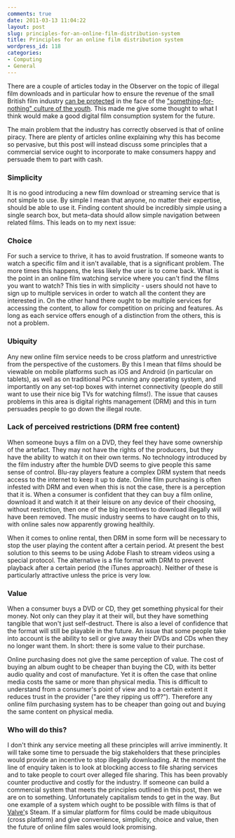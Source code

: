 ```yaml
---
comments: true
date: 2011-03-13 11:04:22
layout: post
slug: principles-for-an-online-film-distribution-system
title: Principles for an online film distribution system
wordpress_id: 118
categories:
- Computing
- General
---
```


There are a couple of articles today in the Observer on the topic of illegal film downloads and in particular how to ensure the revenue of the small British film industry [can be protected](http://www.guardian.co.uk/film/2011/mar/13/illegal-downloads-threaten-british-film) in the face of the ["something-for-nothing" culture of the youth](http://www.guardian.co.uk/commentisfree/2011/mar/13/film-piracy-illegal-downloads-internet). This made me give some thought to what I think would make a good digital film consumption system for the future.

The main problem that the industry has correctly observed is that of online piracy. There are plenty of articles online explaining why this has become so pervasive, but this post will instead discuss some principles that a commercial service ought to incorporate to make consumers happy and persuade them to part with cash.


### Simplicity


It is no good introducing a new film download or streaming service that is not simple to use. By simple I mean that anyone, no matter their expertise, should be able to use it. Finding content should be incredibly simple using a single search box, but meta-data should allow simple navigation between related films. This leads on to my next issue:


### Choice


For such a service to thrive, it has to avoid frustration. If someone wants to watch a specific film and it isn't available, that is a significant problem. The more times this happens, the less likely the user is to come back. What is the point in an online film watching service where you can't find the films you want to watch? This ties in with simplicity - users should not have to sign up to multiple services in order to watch all the content they are interested in. On the other hand there ought to be multiple services for accessing the content, to allow for competition on pricing and features. As long as each service offers enough of a distinction from the others, this is not a problem.


### Ubiquity


Any new online film service needs to be cross platform and unrestrictive from the perspective of the customers. By this I mean that films should be viewable on mobile platforms such as iOS and Android (in particular on tablets), as well as on traditional PCs running any operating system, and importantly on any set-top boxes with internet connectivity (people do still want to use their nice big TVs for watching films!). The issue that causes problems in this area is digital rights management (DRM) and this in turn persuades people to go down the illegal route.


### Lack of perceived restrictions (DRM free content)


When someone buys a film on a DVD, they feel they have some ownership of the artefact. They may not have the rights of the producers, but they have the ability to watch it on their own terms. No technology introduced by the film industry after the humble DVD seems to give people this same sense of control. Blu-ray players feature a complex DRM system that needs access to the internet to keep it up to date. Online film purchasing is often infested with DRM and even when this is not the case, there is a perception that it is. When a consumer is confident that they can buy a film online, download it and watch it at their leisure on any device of their choosing, without restriction, then one of the big incentives to download illegally will have been removed. The music industry seems to have caught on to this, with online sales now apparently growing healthily.

When it comes to online rental, then DRM in some form will be necessary to stop the user playing the content after a certain period. At present the best solution to this seems to be using Adobe Flash to stream videos using a special protocol. The alternative is a file format with DRM to prevent playback after a certain period (the iTunes approach). Neither of these is particularly attractive unless the price is very low.


### Value


When a consumer buys a DVD or CD, they get something physical for their money. Not only can they play it at their will, but they have something tangible that won't just self-destruct. There is also a level of confidence that the format will still be playable in the future. An issue that some people take into account is the ability to sell or give away their DVDs and CDs when they no longer want them. In short: there is some value to their purchase.

Online purchasing does not give the same perception of value. The cost of buying an album ought to be cheaper than buying the CD, with its better audio quality and cost of manufacture. Yet it is often the case that online media costs the same or more than physical media. This is difficult to understand from a consumer's point of view and to a certain extent it reduces trust in the provider ("are they ripping us off?"). Therefore any online film purchasing system has to be cheaper than going out and buying the same content on physical media.


### Who will do this?


I don't think any service meeting all these principles will arrive imminently. It will take some time to persuade the big stakeholders that these principles would provide an incentive to stop illegally downloading. At the moment the line of enquiry taken is to look at blocking access to file sharing services and to take people to court over alleged file sharing. This has been provably counter productive and costly for the industry. If someone can build a commercial system that meets the principles outlined in this post, then we are on to something. Unfortunately capitalism tends to get in the way. But one example of a system which ought to be possible with films is that of [Valve'](http://www.valvesoftware.com/)s Steam. If a simular platform for films could be made ubiquitous (cross platform) and give convenience, simplicity, choice and value, then the future of online film sales would look promising.
